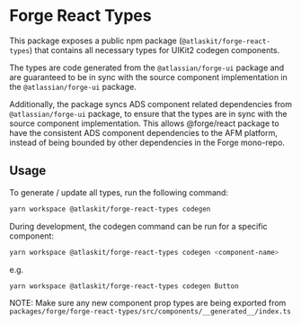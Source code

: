 # Forge React Types

This package exposes a public npm package (`@atlaskit/forge-react-types`) that contains all
necessary types for UIKit2 codegen components.

The types are code generated from the `@atlassian/forge-ui` package and are guaranteed to be in sync
with the source component implementation in the `@atlassian/forge-ui` package.

Additionally, the package syncs ADS component related dependencies from `@atlassian/forge-ui`
package, to ensure that the types are in sync with the source component implementation. This allows
@forge/react package to have the consistent ADS component dependencies to the AFM platform, instead
of being bounded by other dependencies in the Forge mono-repo.

## Usage

To generate / update all types, run the following command:

```bash
yarn workspace @atlaskit/forge-react-types codegen
```

During development, the codegen command can be run for a specific component:

```bash
yarn workspace @atlaskit/forge-react-types codegen <component-name>
```

e.g.

```bash
yarn workspace @atlaskit/forge-react-types codegen Button
```

NOTE: Make sure any new component prop types are being exported from
`packages/forge/forge-react-types/src/components/__generated__/index.ts`

